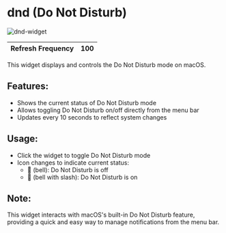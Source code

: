 # dnd (Do Not Disturb)

![dnd-widget](https://private-user-images.githubusercontent.com/550726/368979761-43ee7c5f-554b-493f-aec6-2604efe19fd5.png?jwt=eyJhbGciOiJIUzI1NiIsInR5cCI6IkpXVCJ9.eyJpc3MiOiJnaXRodWIuY29tIiwiYXVkIjoicmF3LmdpdGh1YnVzZXJjb250ZW50LmNvbSIsImtleSI6ImtleTUiLCJleHAiOjE3MjY3NDc3NjAsIm5iZiI6MTcyNjc0NzQ2MCwicGF0aCI6Ii81NTA3MjYvMzY4OTc5NzYxLTQzZWU3YzVmLTU1NGItNDkzZi1hZWM2LTI2MDRlZmUxOWZkNS5wbmc_WC1BbXotQWxnb3JpdGhtPUFXUzQtSE1BQy1TSEEyNTYmWC1BbXotQ3JlZGVudGlhbD1BS0lBVkNPRFlMU0E1M1BRSzRaQSUyRjIwMjQwOTE5JTJGdXMtZWFzdC0xJTJGczMlMkZhd3M0X3JlcXVlc3QmWC1BbXotRGF0ZT0yMDI0MDkxOVQxMjA0MjBaJlgtQW16LUV4cGlyZXM9MzAwJlgtQW16LVNpZ25hdHVyZT04ZmU3MjkzMjYzMWNkMzUwMzI1MzVjNDM5NzUxMjA1ZjJiMjJjZmVjMjU5ZDViYTBjYjEwNGNiNDg5ZjE0ZjRhJlgtQW16LVNpZ25lZEhlYWRlcnM9aG9zdCZhY3Rvcl9pZD0wJmtleV9pZD0wJnJlcG9faWQ9MCJ9.s6d_2m4-31ZRvdOzsjavKRMLYde885RYTgKXVwZ1E-g)

| Refresh Frequency | 100 |
|-------------------|-------|

This widget displays and controls the Do Not Disturb mode on macOS.

## Features:
- Shows the current status of Do Not Disturb mode
- Allows toggling Do Not Disturb on/off directly from the menu bar
- Updates every 10 seconds to reflect system changes

## Usage:
- Click the widget to toggle Do Not Disturb mode
- Icon changes to indicate current status:
  - 🔔 (bell): Do Not Disturb is off
  - 🔕 (bell with slash): Do Not Disturb is on

## Note:
This widget interacts with macOS's built-in Do Not Disturb feature, providing a quick and easy way to manage notifications from the menu bar.